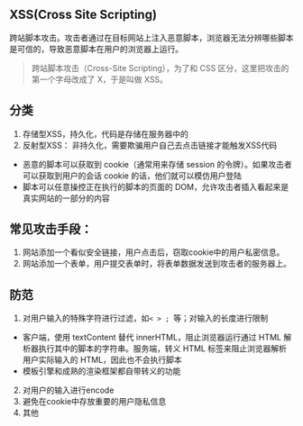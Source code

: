 ## XSS(Cross Site Scripting)
跨站脚本攻击。攻击者通过在目标网站上注入恶意脚本，浏览器无法分辨哪些脚本是可信的，导致恶意脚本在用户的浏览器上运行。

> 跨站脚本攻击（Cross-Site Scripting），为了和 CSS 区分，这里把攻击的第一个字母改成了 X，于是叫做 XSS。


## 分类
1. 存储型XSS，持久化，代码是存储在服务器中的
2. 反射型XSS： 非持久化，需要欺骗用户自己去点击链接才能触发XSS代码

* 恶意的脚本可以获取到 cookie（通常用来存储 session 的令牌）。如果攻击者可以获取到用户的会话 cookie 的话，他们就可以模仿用户登陆
* 脚本可以任意操控正在执行的脚本的页面的 DOM，允许攻击者插入看起来是真实网站的一部分的内容


## 常见攻击手段：
1. 网站添加一个看似安全链接，用户点击后，窃取cookie中的用户私密信息。
2. 网站添加一个表单，用户提交表单时，将表单数据发送到攻击者的服务器上。

## 防范
1. 对用户输入的特殊字符进行过滤，如`< > ; `等；对输入的长度进行限制
  * 客户端，使用 textContent 替代 innerHTML，阻止浏览器运行通过 HTML 解析器执行其中的脚本的字符串。服务端，转义 HTML 标签来阻止浏览器解析用户实际输入的 HTML，因此也不会执行脚本
  * 模板引擎和成熟的渲染框架都自带转义的功能
2. 对用户的输入进行encode
3. 避免在cookie中存放重要的用户隐私信息
4. 其他